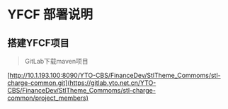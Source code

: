 # YFCF 部署说明

## 搭建YFCF项目

>GitLab下载maven项目 

 [http://10.1.193.100:8090/YTO-CBS/FinanceDev/StlTheme_Commoms/stl-charge-common.git](https://gitlab.yto.net.cn/YTO-CBS/FinanceDev/StlTheme_Commoms/stl-charge-common/project_members) 